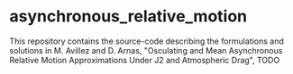 # asynchronous_relative_motion

This repository contains the source-code describing the formulations and solutions in M. Avillez and D. Arnas, "Osculating and Mean Asynchronous Relative Motion Approximations Under J2 and Atmospheric Drag", TODO